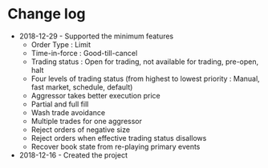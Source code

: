 # Change log

* 2018-12-29 - Supported the minimum features
    * Order Type : Limit
    * Time-in-force : Good-till-cancel
    * Trading status : Open for trading, not available for trading, pre-open, halt
    * Four levels of trading status (from highest to lowest priority : Manual, fast market, schedule, default)
    * Aggressor takes better execution price
    * Partial and full fill
    * Wash trade avoidance
    * Multiple trades for one aggressor
    * Reject orders of negative size
    * Reject orders when effective trading status disallows 
    * Recover book state from re-playing primary events
* 2018-12-16 - Created the project